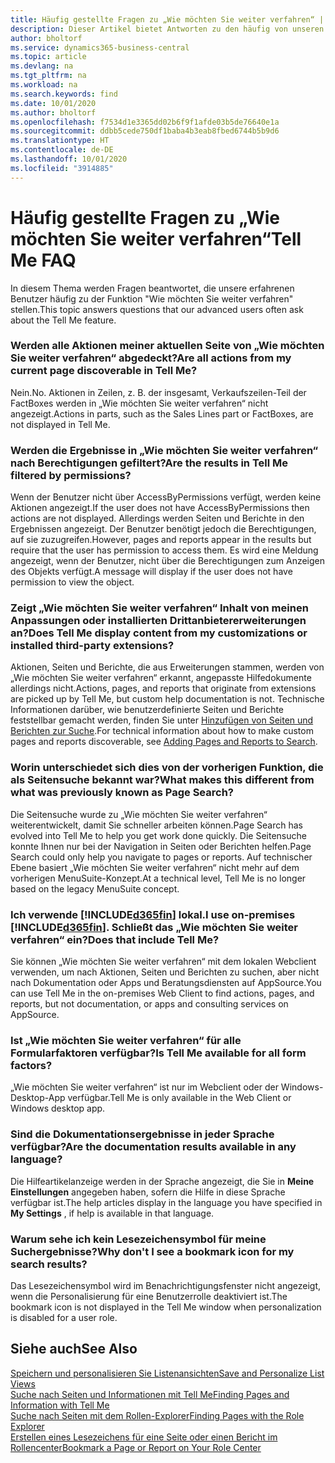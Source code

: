 ```yaml
---
title: Häufig gestellte Fragen zu „Wie möchten Sie weiter verfahren“ | Microsoft Docs
description: Dieser Artikel bietet Antworten zu den häufig von unseren Partner und Debitoren über „Wie möchten Sie weiter verfahren“ gestellten Fragen.
author: bholtorf
ms.service: dynamics365-business-central
ms.topic: article
ms.devlang: na
ms.tgt_pltfrm: na
ms.workload: na
ms.search.keywords: find
ms.date: 10/01/2020
ms.author: bholtorf
ms.openlocfilehash: f7534d1e3365dd02b6f9f1afde03b5de76640e1a
ms.sourcegitcommit: ddbb5cede750df1baba4b3eab8fbed6744b5b9d6
ms.translationtype: HT
ms.contentlocale: de-DE
ms.lasthandoff: 10/01/2020
ms.locfileid: "3914885"
---
```

# <a name="tell-me-faq"></a><span data-ttu-id="1daeb-103">Häufig gestellte Fragen zu „Wie möchten Sie weiter verfahren“</span><span class="sxs-lookup"><span data-stu-id="1daeb-103">Tell Me FAQ</span></span>
<span data-ttu-id="1daeb-104">In diesem Thema werden Fragen beantwortet, die unsere erfahrenen Benutzer häufig zu der Funktion "Wie möchten Sie weiter verfahren" stellen.</span><span class="sxs-lookup"><span data-stu-id="1daeb-104">This topic answers questions that our advanced users often ask about the Tell Me feature.</span></span>

### <a name="are-all-actions-from-my-current-page-discoverable-in-tell-me"></a><span data-ttu-id="1daeb-105">Werden alle Aktionen meiner aktuellen Seite von „Wie möchten Sie weiter verfahren“ abgedeckt?</span><span class="sxs-lookup"><span data-stu-id="1daeb-105">Are all actions from my current page discoverable in Tell Me?</span></span>
<span data-ttu-id="1daeb-106">Nein.</span><span class="sxs-lookup"><span data-stu-id="1daeb-106">No.</span></span> <span data-ttu-id="1daeb-107">Aktionen in Zeilen, z. B. der insgesamt, Verkaufszeilen-Teil der FactBoxes werden in „Wie möchten Sie weiter verfahren“ nicht angezeigt.</span><span class="sxs-lookup"><span data-stu-id="1daeb-107">Actions in parts, such as the Sales Lines part or FactBoxes, are not displayed in Tell Me.</span></span>

### <a name="are-the-results-in-tell-me-filtered-by-permissions"></a><span data-ttu-id="1daeb-108">Werden die Ergebnisse in „Wie möchten Sie weiter verfahren“ nach Berechtigungen gefiltert?</span><span class="sxs-lookup"><span data-stu-id="1daeb-108">Are the results in Tell Me filtered by permissions?</span></span>
<span data-ttu-id="1daeb-109">Wenn der Benutzer nicht über AccessByPermissions verfügt, werden keine Aktionen angezeigt.</span><span class="sxs-lookup"><span data-stu-id="1daeb-109">If the user does not have AccessByPermissions then actions are not displayed.</span></span> <span data-ttu-id="1daeb-110">Allerdings werden Seiten und Berichte in den Ergebnissen angezeigt. Der Benutzer benötigt jedoch die Berechtigungen, auf sie zuzugreifen.</span><span class="sxs-lookup"><span data-stu-id="1daeb-110">However, pages and reports appear in the results but require that the user has permission to access them.</span></span> <span data-ttu-id="1daeb-111">Es wird eine Meldung angezeigt, wenn der Benutzer, nicht über die Berechtigungen zum Anzeigen des Objekts verfügt.</span><span class="sxs-lookup"><span data-stu-id="1daeb-111">A message will display if the user does not have permission to view the object.</span></span>

### <a name="does-tell-me-display-content-from-my-customizations-or-installed-third-party-extensions"></a><span data-ttu-id="1daeb-112">Zeigt „Wie möchten Sie weiter verfahren“ Inhalt von meinen Anpassungen oder installierten Drittanbietererweiterungen an?</span><span class="sxs-lookup"><span data-stu-id="1daeb-112">Does Tell Me display content from my customizations or installed third-party extensions?</span></span>
<span data-ttu-id="1daeb-113">Aktionen, Seiten und Berichte, die aus Erweiterungen stammen, werden von „Wie möchten Sie weiter verfahren“ erkannt, angepasste Hilfedokumente allerdings nicht.</span><span class="sxs-lookup"><span data-stu-id="1daeb-113">Actions, pages, and reports that originate from extensions are picked up by Tell Me, but custom help documentation is not.</span></span> <span data-ttu-id="1daeb-114">Technische Informationen darüber, wie benutzerdefinierte Seiten und Berichte feststellbar gemacht werden, finden Sie unter [Hinzufügen von Seiten und Berichten zur Suche](/dynamics365/business-central/dev-itpro/developer/devenv-al-menusuite-functionality).</span><span class="sxs-lookup"><span data-stu-id="1daeb-114">For technical information about how to make custom pages and reports discoverable, see [Adding Pages and Reports to Search](/dynamics365/business-central/dev-itpro/developer/devenv-al-menusuite-functionality).</span></span>

### <a name="what-makes-this-different-from-what-was-previously-known-as-page-search"></a><span data-ttu-id="1daeb-115">Worin unterschiedet sich dies von der vorherigen Funktion, die als Seitensuche bekannt war?</span><span class="sxs-lookup"><span data-stu-id="1daeb-115">What makes this different from what was previously known as Page Search?</span></span>
<span data-ttu-id="1daeb-116">Die Seitensuche wurde zu „Wie möchten Sie weiter verfahren“ weiterentwickelt, damit Sie schneller arbeiten können.</span><span class="sxs-lookup"><span data-stu-id="1daeb-116">Page Search has evolved into Tell Me to help you get work done quickly.</span></span> <span data-ttu-id="1daeb-117">Die Seitensuche konnte Ihnen nur bei der Navigation in Seiten oder Berichten helfen.</span><span class="sxs-lookup"><span data-stu-id="1daeb-117">Page Search could only help you navigate to pages or reports.</span></span> <span data-ttu-id="1daeb-118">Auf technischer Ebene basiert „Wie möchten Sie weiter verfahren“ nicht mehr auf dem vorherigen MenuSuite-Konzept.</span><span class="sxs-lookup"><span data-stu-id="1daeb-118">At a technical level, Tell Me is no longer based on the legacy MenuSuite concept.</span></span>

### <a name="i-use-on-premises-d365fin-does-that-include-tell-me"></a><span data-ttu-id="1daeb-119">Ich verwende [!INCLUDE[d365fin](includes/d365fin_md.md)] lokal.</span><span class="sxs-lookup"><span data-stu-id="1daeb-119">I use on-premises [!INCLUDE[d365fin](includes/d365fin_md.md)].</span></span> <span data-ttu-id="1daeb-120">Schließt das „Wie möchten Sie weiter verfahren“ ein?</span><span class="sxs-lookup"><span data-stu-id="1daeb-120">Does that include Tell Me?</span></span>
<span data-ttu-id="1daeb-121">Sie können „Wie möchten Sie weiter verfahren“ mit dem lokalen Webclient verwenden, um nach Aktionen, Seiten und Berichten zu suchen, aber nicht nach Dokumentation oder Apps und Beratungsdiensten auf AppSource.</span><span class="sxs-lookup"><span data-stu-id="1daeb-121">You can use Tell Me in the on-premises Web Client to find actions, pages, and reports, but not documentation, or apps and consulting services on AppSource.</span></span>

### <a name="is-tell-me-available-for-all-form-factors"></a><span data-ttu-id="1daeb-122">Ist „Wie möchten Sie weiter verfahren“ für alle Formularfaktoren verfügbar?</span><span class="sxs-lookup"><span data-stu-id="1daeb-122">Is Tell Me available for all form factors?</span></span>
<span data-ttu-id="1daeb-123">„Wie möchten Sie weiter verfahren“ ist nur im Webclient oder der Windows-Desktop-App verfügbar.</span><span class="sxs-lookup"><span data-stu-id="1daeb-123">Tell Me is only available in the Web Client or Windows desktop app.</span></span>

### <a name="are-the-documentation-results-available-in-any-language"></a><span data-ttu-id="1daeb-124">Sind die Dokumentationsergebnisse in jeder Sprache verfügbar?</span><span class="sxs-lookup"><span data-stu-id="1daeb-124">Are the documentation results available in any language?</span></span>
<span data-ttu-id="1daeb-125">Die Hilfeartikelanzeige werden in der Sprache angezeigt, die Sie in **Meine Einstellungen** angegeben haben, sofern die Hilfe in diese Sprache verfügbar ist.</span><span class="sxs-lookup"><span data-stu-id="1daeb-125">The help articles display in the language you have specified in **My Settings** , if help is available in that language.</span></span>

### <a name="why-dont-i-see-a-bookmark-icon-for-my-search-results"></a><span data-ttu-id="1daeb-126">Warum sehe ich kein Lesezeichensymbol für meine Suchergebnisse?</span><span class="sxs-lookup"><span data-stu-id="1daeb-126">Why don't I see a bookmark icon for my search results?</span></span>
<span data-ttu-id="1daeb-127">Das Lesezeichensymbol wird im Benachrichtigungsfenster nicht angezeigt, wenn die Personalisierung für eine Benutzerrolle deaktiviert ist.</span><span class="sxs-lookup"><span data-stu-id="1daeb-127">The bookmark icon is not displayed in the Tell Me window when personalization is disabled for a user role.</span></span>


## <a name="see-also"></a><span data-ttu-id="1daeb-128">Siehe auch</span><span class="sxs-lookup"><span data-stu-id="1daeb-128">See Also</span></span>  
[<span data-ttu-id="1daeb-129">Speichern und personalisieren Sie Listenansichten</span><span class="sxs-lookup"><span data-stu-id="1daeb-129">Save and Personalize List Views</span></span>](ui-views.md)  
[<span data-ttu-id="1daeb-130">Suche nach Seiten und Informationen mit Tell Me</span><span class="sxs-lookup"><span data-stu-id="1daeb-130">Finding Pages and Information with Tell Me</span></span>](ui-search.md)  
[<span data-ttu-id="1daeb-131">Suche nach Seiten mit dem Rollen-Explorer</span><span class="sxs-lookup"><span data-stu-id="1daeb-131">Finding Pages with the Role Explorer</span></span>](ui-role-explorer.md)  
[<span data-ttu-id="1daeb-132">Erstellen eines Lesezeichens für eine Seite oder einen Bericht im Rollencenter</span><span class="sxs-lookup"><span data-stu-id="1daeb-132">Bookmark a Page or Report on Your Role Center</span></span>](ui-bookmarks.md)
